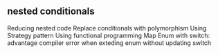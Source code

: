## nested conditionals

Reducing nested code
Replace conditionals with polymorphism
Using Strategy pattern
Using functional programming
Map
Enum with switch: advantage compiler error when exteding enum without updating switch
